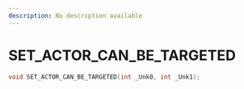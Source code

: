 ```yaml
---
description: No description available 
---
```


# SET_ACTOR_CAN_BE_TARGETED

```cpp
void SET_ACTOR_CAN_BE_TARGETED(int _Unk0, int _Unk1);
```